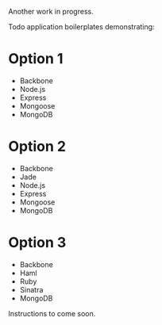 Another work in progress.

Todo application boilerplates demonstrating:

Option 1
=========
* Backbone
* Node.js
* Express
* Mongoose
* MongoDB

Option 2
=========
* Backbone
* Jade
* Node.js
* Express
* Mongoose
* MongoDB

Option 3
==========
* Backbone
* Haml
* Ruby
* Sinatra
* MongoDB

Instructions to come soon.